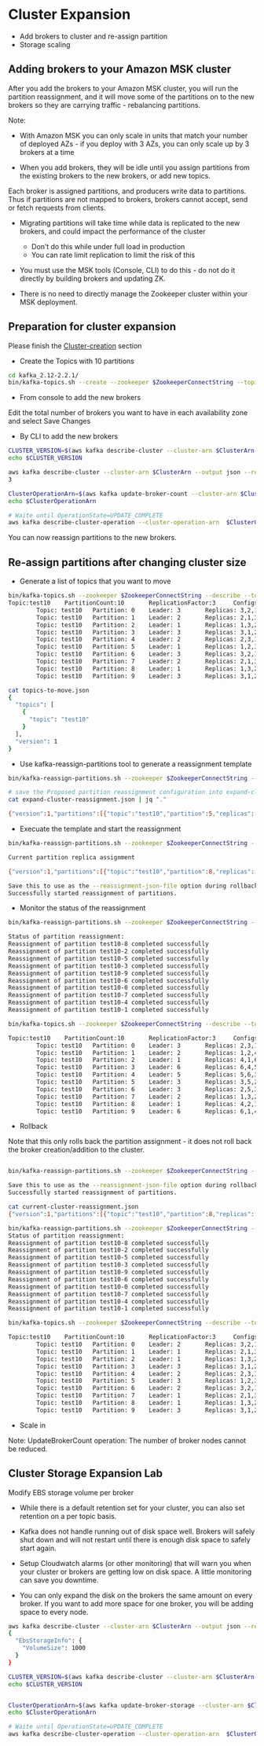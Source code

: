 # Cluster Expansion 

- Add brokers to cluster and re-assign partition
- Storage scaling

## Adding brokers to your Amazon MSK cluster

After you add the brokers to your Amazon MSK cluster, you will run the partition reassignment, and it will move some of the partitions on to the new brokers so they are carrying traffic - rebalancing partitions.

Note:
- With Amazon MSK you can only scale in units that match your number of deployed AZs - if you deploy with 3 AZs, you can only scale up by 3 brokers at a time

- When you add brokers, they will be idle until you assign partitions from the existing brokers to the new brokers, or add new topics. 

Each broker is assigned partitions, and producers write data to partitions. Thus if partitions are not mapped to brokers, brokers cannot accept, send or fetch requests from clients.

- Migrating partitions will take time while data is replicated to the new brokers, and could impact the performance of the cluster
    - Don’t do this while under full load in production
    - You can rate limit replication to limit the risk of this

- You must use the MSK tools (Console, CLI) to do this - do not do it directly by building brokers and updating ZK. 

- There is no need to directly manage the Zookeeper cluster within your MSK deployment.

## Preparation for cluster expansion

Please finish the [Cluster-creation](Cluster-creation.md) section

- Create the Topics with 10 partitions
```bash
cd kafka_2.12-2.2.1/
bin/kafka-topics.sh --create --zookeeper $ZookeeperConnectString --topic test10 --partitions 10 --replication-factor 3
```

- From console to add the new brokers

Edit the total number of brokers you want to have in each availability zone and select Save Changes

- By CLI to add the new brokers
```bash
CLUSTER_VERSION=$(aws kafka describe-cluster --cluster-arn $ClusterArn --output json --region us-west-2 | jq ".ClusterInfo.CurrentVersion" | tr -d \")
echo $CLUSTER_VERSION

aws kafka describe-cluster --cluster-arn $ClusterArn --output json --region us-west-2 | jq ".ClusterInfo.NumberOfBrokerNodes"
3

ClusterOperationArn=$(aws kafka update-broker-count --cluster-arn $ClusterArn --current-version $CLUSTER_VERSION --target-number-of-broker-nodes 6 --region us-west-2 | jq ".ClusterOperationArn" | tr -d \")
echo $ClusterOperationArn

# Waite until OperationState=UPDATE_COMPLETE
aws kafka describe-cluster-operation --cluster-operation-arn  $ClusterOperationArn --output json --region us-west-2 | jq ".ClusterOperationInfo | (.OperationState,.OperationType,.TargetClusterInfo)"
```

You can now reassign partitions to the new brokers.

## Re-assign partitions after changing cluster size
- Generate a list of topics that you want to move
```bash
bin/kafka-topics.sh --zookeeper $ZookeeperConnectString --describe --topic test10
Topic:test10    PartitionCount:10       ReplicationFactor:3     Configs:
        Topic: test10   Partition: 0    Leader: 3       Replicas: 3,2,1 Isr: 3,2,1
        Topic: test10   Partition: 1    Leader: 2       Replicas: 2,1,3 Isr: 2,1,3
        Topic: test10   Partition: 2    Leader: 1       Replicas: 1,3,2 Isr: 1,3,2
        Topic: test10   Partition: 3    Leader: 3       Replicas: 3,1,2 Isr: 3,1,2
        Topic: test10   Partition: 4    Leader: 2       Replicas: 2,3,1 Isr: 2,3,1
        Topic: test10   Partition: 5    Leader: 1       Replicas: 1,2,3 Isr: 1,2,3
        Topic: test10   Partition: 6    Leader: 3       Replicas: 3,2,1 Isr: 3,2,1
        Topic: test10   Partition: 7    Leader: 2       Replicas: 2,1,3 Isr: 2,1,3
        Topic: test10   Partition: 8    Leader: 1       Replicas: 1,3,2 Isr: 1,3,2
        Topic: test10   Partition: 9    Leader: 3       Replicas: 3,1,2 Isr: 3,1,2

cat topics-to-move.json
{
  "topics": [
    {
      "topic": "test10"
    }
  ],
  "version": 1
}
```
- Use kafka-reassign-partitions tool to generate a reassignment template
```bash
bin/kafka-reassign-partitions.sh --zookeeper $ZookeeperConnectString --topics-to-move-json-file topics-to-move.json --broker-list "1,2,3,4,5,6" --generate

# save the Proposed partition reassignment configuration into expand-cluster-reassignment.json
cat expand-cluster-reassignment.json | jq "."

{"version":1,"partitions":[{"topic":"test10","partition":5,"replicas":[3,5,2],"log_dirs":["any","any","any"]},{"topic":"test10","partition":2,"replicas":[4,1,6],"log_dirs":["any","any","any"]},{"topic":"test10","partition":7,"replicas":[1,3,2],"log_dirs":["any","any","any"]},{"topic":"test10","partition":4,"replicas":[5,6,3],"log_dirs":["any","any","any"]},{"topic":"test10","partition":1,"replicas":[1,2,4],"log_dirs":["any","any","any"]},{"topic":"test10","partition":9,"replicas":[6,1,4],"log_dirs":["any","any","any"]},{"topic":"test10","partition":6,"replicas":[2,5,3],"log_dirs":["any","any","any"]},{"topic":"test10","partition":0,"replicas":[2,3,1],"log_dirs":["any","any","any"]},{"topic":"test10","partition":3,"replicas":[6,4,5],"log_dirs":["any","any","any"]},{"topic":"test10","partition":8,"replicas":[4,2,1],"log_dirs":["any","any","any"]}]}
```

- Execuate the template and start the reassignment
```bash
bin/kafka-reassign-partitions.sh --zookeeper $ZookeeperConnectString --reassignment-json-file expand-cluster-reassignment.json --execute

Current partition replica assignment

{"version":1,"partitions":[{"topic":"test10","partition":8,"replicas":[1,3,2],"log_dirs":["any","any","any"]},{"topic":"test10","partition":2,"replicas":[1,3,2],"log_dirs":["any","any","any"]},{"topic":"test10","partition":5,"replicas":[1,2,3],"log_dirs":["any","any","any"]},{"topic":"test10","partition":3,"replicas":[3,1,2],"log_dirs":["any","any","any"]},{"topic":"test10","partition":9,"replicas":[3,1,2],"log_dirs":["any","any","any"]},{"topic":"test10","partition":6,"replicas":[3,2,1],"log_dirs":["any","any","any"]},{"topic":"test10","partition":0,"replicas":[3,2,1],"log_dirs":["any","any","any"]},{"topic":"test10","partition":7,"replicas":[2,1,3],"log_dirs":["any","any","any"]},{"topic":"test10","partition":4,"replicas":[2,3,1],"log_dirs":["any","any","any"]},{"topic":"test10","partition":1,"replicas":[2,1,3],"log_dirs":["any","any","any"]}]}

Save this to use as the --reassignment-json-file option during rollback
Successfully started reassignment of partitions.
```

- Monitor the status of the reassignment
```bash
bin/kafka-reassign-partitions.sh --zookeeper $ZookeeperConnectString --reassignment-json-file expand-cluster-reassignment.json --verify

Status of partition reassignment: 
Reassignment of partition test10-8 completed successfully
Reassignment of partition test10-2 completed successfully
Reassignment of partition test10-5 completed successfully
Reassignment of partition test10-3 completed successfully
Reassignment of partition test10-9 completed successfully
Reassignment of partition test10-6 completed successfully
Reassignment of partition test10-0 completed successfully
Reassignment of partition test10-7 completed successfully
Reassignment of partition test10-4 completed successfully
Reassignment of partition test10-1 completed successfully

bin/kafka-topics.sh --zookeeper $ZookeeperConnectString --describe --topic test10

Topic:test10    PartitionCount:10       ReplicationFactor:3     Configs:
        Topic: test10   Partition: 0    Leader: 3       Replicas: 2,3,1 Isr: 3,2,1
        Topic: test10   Partition: 1    Leader: 2       Replicas: 1,2,4 Isr: 2,1,4
        Topic: test10   Partition: 2    Leader: 1       Replicas: 4,1,6 Isr: 1,6,4
        Topic: test10   Partition: 3    Leader: 6       Replicas: 6,4,5 Isr: 5,6,4
        Topic: test10   Partition: 4    Leader: 5       Replicas: 5,6,3 Isr: 5,6,3
        Topic: test10   Partition: 5    Leader: 3       Replicas: 3,5,2 Isr: 2,3,5
        Topic: test10   Partition: 6    Leader: 3       Replicas: 2,5,3 Isr: 3,2,5
        Topic: test10   Partition: 7    Leader: 2       Replicas: 1,3,2 Isr: 2,1,3
        Topic: test10   Partition: 8    Leader: 1       Replicas: 4,2,1 Isr: 1,2,4
        Topic: test10   Partition: 9    Leader: 6       Replicas: 6,1,4 Isr: 1,6,4
```

- Rollback

Note that this only rolls back the partition assignment - it does not roll back the broker creation/addition to the cluster.

```bash

bin/kafka-reassign-partitions.sh --zookeeper $ZookeeperConnectString --reassignment-json-file current-cluster-reassignment.json --execute

Save this to use as the --reassignment-json-file option during rollback
Successfully started reassignment of partitions.

cat current-cluster-reassignment.json
{"version":1,"partitions":[{"topic":"test10","partition":8,"replicas":[1,3,2],"log_dirs":["any","any","any"]},{"topic":"test10","partition":2,"replicas":[1,3,2],"log_dirs":["any","any","any"]},{"topic":"test10","partition":5,"replicas":[1,2,3],"log_dirs":["any","any","any"]},{"topic":"test10","partition":3,"replicas":[3,1,2],"log_dirs":["any","any","any"]},{"topic":"test10","partition":9,"replicas":[3,1,2],"log_dirs":["any","any","any"]},{"topic":"test10","partition":6,"replicas":[3,2,1],"log_dirs":["any","any","any"]},{"topic":"test10","partition":0,"replicas":[3,2,1],"log_dirs":["any","any","any"]},{"topic":"test10","partition":7,"replicas":[2,1,3],"log_dirs":["any","any","any"]},{"topic":"test10","partition":4,"replicas":[2,3,1],"log_dirs":["any","any","any"]},{"topic":"test10","partition":1,"replicas":[2,1,3],"log_dirs":["any","any","any"]}]}

bin/kafka-reassign-partitions.sh --zookeeper $ZookeeperConnectString --reassignment-json-file current-cluster-reassignment.json --verify
Status of partition reassignment: 
Reassignment of partition test10-8 completed successfully
Reassignment of partition test10-2 completed successfully
Reassignment of partition test10-5 completed successfully
Reassignment of partition test10-3 completed successfully
Reassignment of partition test10-9 completed successfully
Reassignment of partition test10-6 completed successfully
Reassignment of partition test10-0 completed successfully
Reassignment of partition test10-7 completed successfully
Reassignment of partition test10-4 completed successfully
Reassignment of partition test10-1 completed successfully

bin/kafka-topics.sh --zookeeper $ZookeeperConnectString --describe --topic test10

Topic:test10    PartitionCount:10       ReplicationFactor:3     Configs:
        Topic: test10   Partition: 0    Leader: 2       Replicas: 3,2,1 Isr: 3,2,1
        Topic: test10   Partition: 1    Leader: 1       Replicas: 2,1,3 Isr: 2,1,3
        Topic: test10   Partition: 2    Leader: 1       Replicas: 1,3,2 Isr: 1,2,3
        Topic: test10   Partition: 3    Leader: 3       Replicas: 3,1,2 Isr: 1,2,3
        Topic: test10   Partition: 4    Leader: 2       Replicas: 2,3,1 Isr: 1,2,3
        Topic: test10   Partition: 5    Leader: 3       Replicas: 1,2,3 Isr: 2,3,1
        Topic: test10   Partition: 6    Leader: 2       Replicas: 3,2,1 Isr: 3,2,1
        Topic: test10   Partition: 7    Leader: 1       Replicas: 2,1,3 Isr: 2,1,3
        Topic: test10   Partition: 8    Leader: 1       Replicas: 1,3,2 Isr: 1,2,3
        Topic: test10   Partition: 9    Leader: 3       Replicas: 3,1,2 Isr: 1,2,3
```

- Scale in

Note: UpdateBrokerCount operation: The number of broker nodes cannot be reduced.

## Cluster Storage Expansion Lab
Modify EBS storage volume per broker

- While there is a default retention set for your cluster, you can also set retention on a per topic basis. 

- Kafka does not handle running out of disk space well. Brokers will safely shut down and will not restart until there is enough disk space to safely start again.

- Setup Cloudwatch alarms (or other monitoring) that will warn you when your cluster or brokers are getting low on disk space. A little monitoring can save you downtime.

- You can only expand the disk on the brokers the same amount on every broker. If you want to add more space for one broker, you will be adding space to every node.

```bash
aws kafka describe-cluster --cluster-arn $ClusterArn --output json --region us-west-2 | jq '.ClusterInfo.BrokerNodeGroupInfo.StorageInfo'
{
  "EbsStorageInfo": {
    "VolumeSize": 1000
  }
}

CLUSTER_VERSION=$(aws kafka describe-cluster --cluster-arn $ClusterArn --output json --region us-west-2 | jq ".ClusterInfo.CurrentVersion" | tr -d \")
echo $CLUSTER_VERSION


ClusterOperationArn=$(aws kafka update-broker-storage --cluster-arn $ClusterArn --current-version $CLUSTER_VERSION --target-broker-ebs-volume-info '{"KafkaBrokerNodeId": "All", "VolumeSizeGB": 1050}' --region us-west-2 | jq ".ClusterOperationArn" | tr -d \")
echo $ClusterOperationArn

# Waite until OperationState=UPDATE_COMPLETE
aws kafka describe-cluster-operation --cluster-operation-arn  $ClusterOperationArn --output json --region us-west-2 | jq ".ClusterOperationInfo | (.OperationState,.OperationType,.TargetClusterInfo)"
```